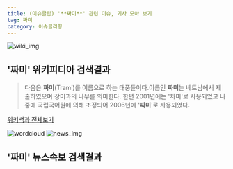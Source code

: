 ```yaml
---
title: (이슈클립) '**짜미**' 관련 이슈, 기사 모아 보기
tag: 짜미
category: 이슈클리핑
---
```

![wiki_img](https://user-images.githubusercontent.com/42597476/44503234-41136a80-a6d0-11e8-9071-6fc6418eafe4.png)
## **'**짜미**'** 위키피디아 검색결과
>다음은 **짜미**(Trami)를 이름으로 하는 태풍들이다.이름인 **짜미**는 베트남에서 제출하였으며 장미과의 나무를 의미한다. 한편 2001년에는 '차미'로 사용되었고 나중에 국립국어원에 의해 조정되어 2006년에 '**짜미**'로 사용되었다.

<a href="https://ko.wikipedia.org/wiki/짜미" target="_blank">위키백과 전체보기</a>

![wordcloud](https://s3.ap-northeast-2.amazonaws.com/lyrics101-wordcloud/2018-09-30-1538300037.png)
![news_img](https://user-images.githubusercontent.com/42597476/44507050-1206f400-a6e4-11e8-8d98-7ffbfebb353f.png)
## **'**짜미**'** 뉴스속보 검색결과

